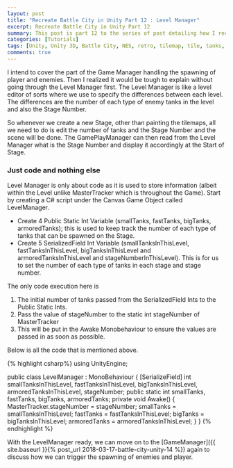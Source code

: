 ```yaml
---
layout: post
title: "Recreate Battle City in Unity Part 12 : Level Manager"
excerpt: Recreate Battle City in Unity Part 12
summary: This post is part 12 to the series of post detailing how I recreate Battle City in Unity
categories: [Tutorials]
tags: [Unity, Unity 3D, Battle City, NES, retro, tilemap, tile, tanks, gaming, classic]
comments: true
---
```


I intend to cover the part of the <keyword>Game Manager</keyword> handling the <keyword>spawning of player and enemies</keyword>. Then I realized it would be tough to explain without going through the <keyword>Level Manager</keyword> first. The Level Manager is like a level editor of sorts where we use to specify the differences between each level. The differences are the <keyword>number of each type of enemy tanks in the level</keyword> and also the <keyword>Stage Number</keyword>. 

So whenever we <keyword>create a new Stage</keyword>, other than <keyword>painting the tilemaps</keyword>, all we need to do is edit the number of tanks and the Stage Number and the scene will be done. The GamePlayManager can then read from the Level Manager what is the Stage Number and display it accordingly at the Start of Stage.

### Just code and nothing else

Level Manager is only about code as it is used to store information (albeit within the Level unlike MasterTracker which is throughout the Game).
Start by creating a C# script under the <keyword>Canvas</keyword> Game Object called <keyword>LevelManager</keyword>.

* Create 4 <keyword>Public Static Int</keyword> Variable (smallTanks, fastTanks, bigTanks, armoredTanks); this is used to keep track the number of each type of tanks that can be spawned on the Stage.
* Create 5 <keyword>SerializedField Int</keyword> Variable (smallTanksInThisLevel, fastTanksInThisLevel, bigTanksInThisLevel and armoredTanksInThisLevel and stageNumberInThisLevel). This is for us to set the number of each type of tanks in each stage and stage number.

The only code execution here is 
1. The initial number of tanks passed from the SerializedField Ints to the Public Static Ints.
2. Pass the value of stageNumber to the static int stageNumber of MasterTracker
3. This will be put in the Awake Monobehaviour to ensure the values are passed in as soon as possible.

Below is all the code that is mentioned above.

{% highlight csharp%}
using UnityEngine;

public class LevelManager : MonoBehaviour {
    [SerializeField]
    int smallTanksInThisLevel, fastTanksInThisLevel, bigTanksInThisLevel, armoredTanksInThisLevel, stageNumber;
    public static int smallTanks, fastTanks, bigTanks, armoredTanks;
    private void Awake()
    {
        MasterTracker.stageNumber = stageNumber;
        smallTanks = smallTanksInThisLevel;
        fastTanks = fastTanksInThisLevel;
        bigTanks = bigTanksInThisLevel;
        armoredTanks = armoredTanksInThisLevel;
    }
}
{% endhighlight %}

With the LevelManager ready, we can move on to the [GameManager]({{ site.baseurl }}{% post_url 2018-03-17-battle-city-unity-14 %}) again to discuss how we can trigger the spawning of enemies and player.